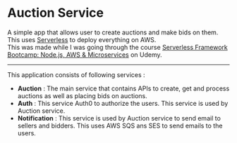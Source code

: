 # Auction Service
A simple app that allows user to create auctions and make bids on them. This uses [Serverless](https://www.serverless.com/) to deploy everything on AWS.\
This was made while I was going through the course [Serverless Framework Bootcamp: Node.js, AWS & Microservices](https://www.udemy.com/course/serverless-framework/) on Udemy.

***

This application consists of following services :
  - **Auction** : The main service that contains APIs to create, get and process auctions as well as placing bids on auctions.
  - **Auth** : This service Auth0 to authorize the users. This service is used by Auction service.
  - **Notification** : This service is used by Auction service to send email to sellers and bidders. This uses AWS SQS ans SES to send emails to the users.